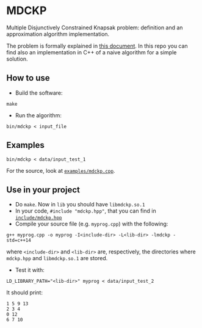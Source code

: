 # MDCKP
Multiple Disjunctively Constrained Knapsak problem: definition and an approximation algorithm implementation.

The problem is formally explained in [this document](https://github.com/MarcoFavorito/MDCKP/blob/master/docs/main.pdf).
In this repo you can find also an implementation in C++ of a naive algorithm for a simple solution.

## How to use

- Build the software:
```
make
```

- Run the algorithm:
```
bin/mdckp < input_file
```

## Examples
```
bin/mdckp < data/input_test_1
```

For the source, look at [`examples/mdckp.cpp`](https://github.com/MarcoFavorito/MDCKP/blob/master/examples/mdckp.cpp).

## Use in your project

- Do `make`. Now in `lib` you should have `libmdckp.so.1`
- In your code, `#include "mdckp.hpp"`, that you can find in [`include/mdckp.hpp`](https://github.com/MarcoFavorito/MDCKP/blob/master/include/mdckp.hpp)
- Compile your source file (e.g. `myprog.cpp`) with the following:
```
g++ myprog.cpp -o myprog -I<include-dir> -L<lib-dir> -lmdckp -std=c++14
```

where `<include-dir>` and `<lib-dir>` are, respectively, the directories where `mdckp.hpp` and `libmdckp.so.1` are stored.
- Test it with:

```
LD_LIBRARY_PATH="<lib-dir>" myprog < data/input_test_2
```

It should print:
```71
1 5 9 13
2 3 4
0 12
6 7 10
```
